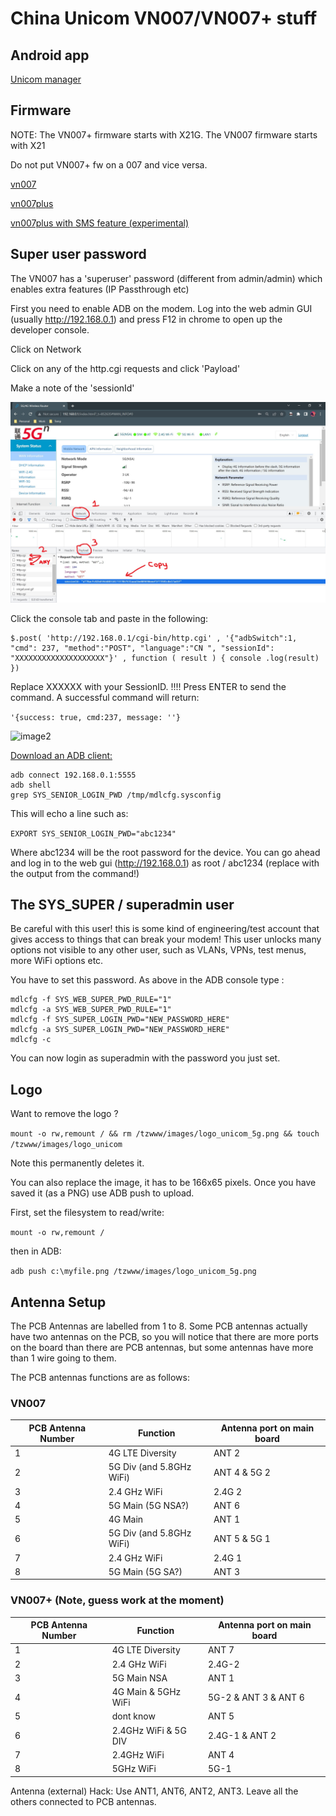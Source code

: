 # China Unicom VN007/VN007+ stuff

## Android app 
[Unicom manager](/android)

## Firmware 

NOTE: The VN007+ firmware starts with X21G. 
      The VN007  firmware starts with X21 

Do not put VN007+ fw on a 007 and vice versa. 

[vn007](/fw/007)

[vn007plus](/fw/plus)

[vn007plus with SMS feature (experimental)](/fw/plus/X21G_1.12.5_IDU_1810_UN2020C_20220222_VN007_1.15UP_update.bin)

## Super user password 

The VN007 has a 'superuser' password (different from admin/admin) which enables extra features (IP Passthrough etc) 

First you need to enable ADB on the modem. Log into the web admin GUI (usually http://192.168.0.1) and press F12 in chrome to open up the developer console. 

Click on Network

Click on any of the http.cgi requests and click 'Payload' 

Make a note of the 'sessionId' 

![image1](/img/sessionID.jpg)


Click the console tab and paste in the following:
```
$.post( 'http://192.168.0.1/cgi-bin/http.cgi' , '{"adbSwitch":1, "cmd": 237, "method":"POST", "language":"CN ", "sessionId": "XXXXXXXXXXXXXXXXXXXX"}' , function ( result ) { console .log(result) })
```  
Replace XXXXXX with your SessionID. !!!!
Press ENTER to send the command. 
A successful command will return: 

```'{success: true, cmd:237, message: ''} ```

![image2](/img/adb-on.jpg)

[Download an ADB client:](https://www.xda-developers.com/install-adb-windows-macos-linux/)


```
adb connect 192.168.0.1:5555
adb shell
grep SYS_SENIOR_LOGIN_PWD /tmp/mdlcfg.sysconfig
```
This will echo a line such as: 

```EXPORT SYS_SENIOR_LOGIN_PWD="abc1234"```

Where abc1234 will be the root password for the device. You can go ahead and log in to the web gui (http://192.168.0.1) as root / abc1234 (replace with the output from the command!)


## The SYS_SUPER / superadmin user 

Be careful with this user! this is some kind of engineering/test account that gives access to things that can break your modem!
This user unlocks many options not visible to any other user, such as VLANs, VPNs, test menus, more WiFi options etc. 

You have to set this password. As above in the ADB console type : 
```
mdlcfg -f SYS_WEB_SUPER_PWD_RULE="1"
mdlcfg -a SYS_WEB_SUPER_PWD_RULE="1"
mdlcfg -f SYS_SUPER_LOGIN_PWD="NEW_PASSWORD_HERE"
mdlcfg -a SYS_SUPER_LOGIN_PWD="NEW_PASSWORD_HERE"
mdlcfg -c
```

You can now login as superadmin with the password you just set. 

## Logo

Want to remove the logo ? 

```mount -o rw,remount / && rm /tzwww/images/logo_unicom_5g.png && touch /tzwww/images/logo_unicom```

Note this permanently deletes it. 

You can also replace the image, it has to be 166x65 pixels. Once you have saved it (as a PNG) use ADB push to upload.

First, set the filesystem to read/write:

```mount -o rw,remount /``` 

then in ADB: 

```adb push c:\myfile.png /tzwww/images/logo_unicom_5g.png```

## Antenna Setup

The PCB Antennas are labelled from 1 to 8. Some PCB antennas actually have two antennas on the PCB, so you will notice
that there are more ports on the board than there are PCB antennas, but some antennas have more than 1 wire going to them.

The PCB antennas functions are as follows:

### VN007

| PCB Antenna Number | Function | Antenna port on main board | 
| ------------------ | -------- | -------------------------- |
| 1 |  4G LTE Diversity | ANT 2 |
| 2 |  5G Div (and 5.8GHz WiFi) | ANT 4 & 5G 2 | 
| 3 |  2.4 GHz WiFi  | 2.4G 2 | 
| 4 |  5G Main (5G NSA?) | ANT 6 | 
| 5 |  4G Main | ANT 1 |
| 6 |  5G Div (and 5.8GHz WiFi) | ANT 5 & 5G 1 | 
| 7 |  2.4 GHz WiFi | 2.4G 1 | 
| 8 |  5G Main (5G SA?) | ANT 3 |  

### VN007+  (Note, guess work at the moment)

| PCB Antenna Number | Function | Antenna port on main board | 
| ------------------ | -------- | -------------------------- |
| 1 | 4G LTE Diversity | ANT 7 |
| 2 | 2.4 GHz WiFi | 2.4G-2 | 
| 3 | 5G Main NSA | ANT 1 | 
| 4 | 4G Main & 5GHz WiFi | 5G-2 & ANT 3 & ANT 6 |
| 5 | dont know | ANT 5 | 
| 6 | 2.4GHz WiFi & 5G DIV | 2.4G-1 & ANT 2 | 
| 7 | 2.4GHz WiFi | ANT 4 | 
| 8 | 5GHz WiFi | 5G-1 | 

Antenna (external) Hack: Use ANT1, ANT6, ANT2, ANT3. Leave all the others connected to PCB antennas. 
